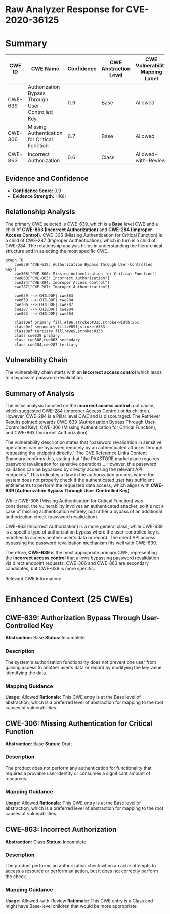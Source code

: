 # Raw Analyzer Response for CVE-2020-36125

# Summary
| CWE ID | CWE Name | Confidence | CWE Abstraction Level | CWE Vulnerability Mapping Label | CWE-Vulnerability Mapping Notes |
|---|---|---|---|---|---|
| CWE-639 | Authorization Bypass Through User-Controlled Key | 0.9 | Base | Allowed | Primary CWE |
| CWE-306 | Missing Authentication for Critical Function | 0.7 | Base | Allowed | Secondary Candidate |
| CWE-863 | Incorrect Authorization | 0.6 | Class | Allowed-with-Review | Secondary Candidate |

## Evidence and Confidence

*   **Confidence Score:** 0.9
*   **Evidence Strength:** HIGH

## Relationship Analysis
The primary CWE selected is CWE-639, which is a **Base** level CWE and a child of **CWE-863 (Incorrect Authorization)** and **CWE-284 (Improper Access Control)**. CWE-306 (Missing Authentication for Critical Function) is a child of CWE-287 (Improper Authentication), which in turn is a child of CWE-284. The relationship analysis helps in understanding the hierarchical structure and in selecting the most specific CWE.

```mermaid
graph TD
    cwe639["CWE-639: Authorization Bypass Through User-Controlled Key"]
    cwe306["CWE-306: Missing Authentication for Critical Function"]
    cwe863["CWE-863: Incorrect Authorization"]
    cwe284["CWE-284: Improper Access Control"]
    cwe287["CWE-287: Improper Authentication"]
    
    cwe639 -->|CHILDOF| cwe863
    cwe639 -->|CHILDOF| cwe284
    cwe306 -->|CHILDOF| cwe287
    cwe287 -->|CHILDOF| cwe284
    cwe863 -->|CHILDOF| cwe284

    classDef primary fill:#f96,stroke:#333,stroke-width:2px
    classDef secondary fill:#69f,stroke:#333
    classDef tertiary fill:#9e9,stroke:#333
    class cwe639 primary
    class cwe306,cwe863 secondary
    class cwe284,cwe287 tertiary
```

## Vulnerability Chain
The vulnerability chain starts with an **incorrect access control** which leads to a bypass of password revalidation.

## Summary of Analysis
The initial analysis focused on the **incorrect access control** root cause, which suggested CWE-284 (Improper Access Control) or its children. However, CWE-284 is a Pillar level CWE and is discouraged. The Retriever Results pointed towards CWE-639 (Authorization Bypass Through User-Controlled Key), CWE-306 (Missing Authentication for Critical Function), and CWE-863 (Incorrect Authorization).

The vulnerability description states that "password revalidation in sensitive operations can be bypassed remotely by an authenticated attacker through requesting the endpoint directly." The CVE Reference Links Content Summary confirms this, stating that "the PAXSTORE marketplace requires password revalidation for sensitive operations... However, this password validation can be bypassed by directly accessing the relevant API endpoints." This indicates a flaw in the authorization process where the system does not properly check if the authenticated user has sufficient entitlements to perform the requested data access, which aligns with **CWE-639 (Authorization Bypass Through User-Controlled Key)**.

While CWE-306 (Missing Authentication for Critical Function) was considered, the vulnerability involves an authenticated attacker, so it's not a case of missing authentication entirely, but rather a bypass of an additional authorization check (password revalidation).

CWE-863 (Incorrect Authorization) is a more general class, while CWE-639 is a specific type of authorization bypass where the user-controlled key is modified to access another user's data or record. The direct API access bypassing the password revalidation mechanism fits well with CWE-639.

Therefore, **CWE-639** is the most appropriate primary CWE, representing the **incorrect access control** that allows bypassing password revalidation via direct endpoint requests. CWE-306 and CWE-863 are secondary candidates, but CWE-639 is more specific.

Relevant CWE Information:

# Enhanced Context (25 CWEs)

## CWE-639: Authorization Bypass Through User-Controlled Key
**Abstraction:** Base
**Status:** Incomplete

### Description
The system's authorization functionality does not prevent one user from gaining access to another user's data or record by modifying the key value identifying the data.

### Mapping Guidance
**Usage:** Allowed
**Rationale:** This CWE entry is at the Base level of abstraction, which is a preferred level of abstraction for mapping to the root causes of vulnerabilities.

## CWE-306: Missing Authentication for Critical Function
**Abstraction:** Base
**Status:** Draft

### Description
The product does not perform any authentication for functionality that requires a provable user identity or consumes a significant amount of resources.

### Mapping Guidance
**Usage:** Allowed
**Rationale:** This CWE entry is at the Base level of abstraction, which is a preferred level of abstraction for mapping to the root causes of vulnerabilities.

## CWE-863: Incorrect Authorization
**Abstraction:** Class
**Status:** Incomplete

### Description
The product performs an authorization check when an actor attempts to access a resource or perform an action, but it does not correctly perform the check.

### Mapping Guidance
**Usage:** Allowed-with-Review
**Rationale:** This CWE entry is a Class and might have Base-level children that would be more appropriate